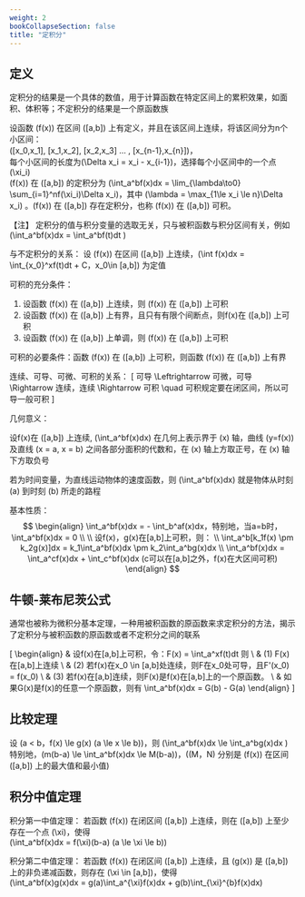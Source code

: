```yaml
---
weight: 2
bookCollapseSection: false
title: "定积分"
---
```


## 定义

定积分‌的结果是一个具体的数值，用于计算函数在特定区间上的累积效果，如面积、体积等；不定积分的结果是一个原函数族

设函数 \(f(x)\) 在区间 \([a,b]\) 上有定义，并且在该区间上连续，将该区间分为n个小区间：  
\([x_0,x_1], [x_1,x_2], [x_2,x_3] ... , [x_{n-1},x_{n}]\)，  
每个小区间的长度为\(\Delta x_i = x_i - x_{i-1}\)，选择每个小区间中的一个点 \(\xi_i\)  
\(f(x)\) 在 \([a,b]\) 的定积分为 \(\int_a^bf(x)dx = \lim_{\lambda\to0}	\sum_{i=1}^nf(\xi_i)\Delta x_i\)，其中 \(\lambda = \max_{1\le x_i \le n}\Delta x_i\) 。\(f(x)\) 在 \([a,b]\) 存在定积分，也称 \(f(x)\) 在 \([a,b]\) 可积。

【注】 定积分的值与积分变量的选取无关，只与被积函数与积分区间有关，例如 \(\int_a^bf(x)dx = \int_a^bf(t)dt \)

与不定积分的关系：
设 \(f(x)\) 在区间 \([a,b]\) 上连续，\(\int f(x)dx = \int_{x_0}^xf(t)dt + C，x_0\in [a,b]\) 为定值

可积的充分条件：
1. 设函数 \(f(x)\) 在 \([a,b]\) 上连续，则 \(f(x)\) 在 \([a,b]\) 上可积 
2. 设函数 \(f(x)\) 在 \([a,b]\) 上有界，且只有有限个间断点，则f(x)在 \([a,b]\) 上可积
3. 设函数 \(f(x)\) 在 \([a,b]\) 上单调，则 \(f(x)\) 在 \([a,b]\) 上可积

可积的必要条件：函数 \(f(x)\) 在 \([a,b]\) 上可积，则函数 \(f(x)\) 在 \([a,b]\) 上有界

连续、可导、可微、可积的关系：
\[
可导 \Leftrightarrow 可微，可导 \Rightarrow 连续，连续 \Rightarrow 可积 \quad 可积规定要在闭区间，所以可导一般可积
\]

几何意义：

设f(x)在 \([a,b]\) 上连续, \(\int_a^bf(x)dx\) 在几何上表示界于 \(x\) 轴，曲线 \(y=f(x)\) 及直线 \(x = a, x = b\) 之间各部分面积的代数和，在 \(x\) 轴上方取正号，在 \(x\) 轴下方取负号

若为时间变量，为直线运动物体的速度函数，则 \(\int_a^bf(x)dx\) 就是物体从时刻 \(a\) 到时刻 \(b\) 所走的路程

基本性质：
$$
\begin{align}
\int_a^bf(x)dx = - \int_b^af(x)dx，特别地，当a=b时，\int_a^bf(x)dx = 0 \\ 
\\
设f(x)，g(x)在[a,b]上可积，则： \\
\int_a^b[k_1f(x) \pm k_2g(x)]dx = k_1\int_a^bf(x)dx \pm k_2\int_a^bg(x)dx \\
\int_a^bf(x)dx = \int_a^cf(x)dx + \int_c^bf(x)dx (c可以在[a,b]之外，f(x)在大区间可积)
\end{align}
$$

## 牛顿-莱布尼茨公式

通常也被称为微积分基本定理，一种用被积函数的原函数来求定积分的方法，揭示了定积分与被积函数的原函数或者不定积分之间的联系

\[
\begin{align}
& 设f(x)在[a,b]上可积，令：F(x) = \int_a^xf(t)dt 则 \\
& (1) F(x)在[a,b]上连续 \\
& (2) 若f(x)在x_0 \in [a,b]处连续，则F在x_0处可导，且F'(x_0) = f(x_0) \\
& (3) 若f(x)在[a,b]连续，则F(x)是f(x)在[a,b]上的一个原函数。 \\
& 如果G(x)是f(x)的任意一个原函数，则有 \int_a^bf(x)dx = G(b) - G(a)
\end{align}
\]

## 比较定理

设 \(a < b，f(x) \le g(x) (a \le x \le b)\)，则 \(\int_a^bf(x)dx \le \int_a^bg(x)dx \)  
特别地，\(m(b-a) \le \int_a^bf(x)dx \le M(b-a)\)，(\(M，N\) 分别是 \(f(x)\) 在区间 \([a,b]\) 上的最大值和最小值)

## 积分中值定理

积分第一中值定理： 
若函数 \(f(x)\) 在闭区间 \([a,b]\) 上连续，则在 \([a,b]\) 上至少存在一个点 \(\xi\)，使得  
\(\int_a^bf(x)dx = f(\xi)(b-a) (a \le \xi \le b)\)

积分第二中值定理： 
若函数 \(f(x)\) 在闭区间 \([a,b]\) 上连续，且 \(g(x)\) 是 \([a,b]\) 上的非负递减函数，则存在 \(\xi \in [a,b]\)，使得  
\(\int_a^bf(x)g(x)dx = g(a)\int_a^{\xi}f(x)dx + g(b)\int_{\xi}^{b}f(x)dx\)